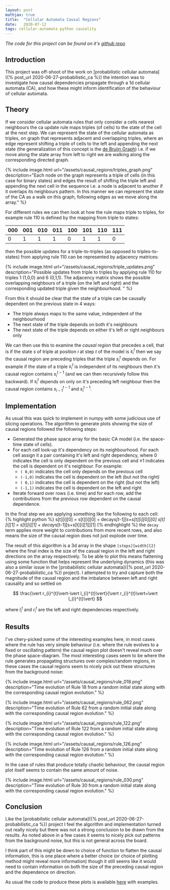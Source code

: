```yaml
---
layout: post
mathjax: true
title:  "Cellular Automata Causal Regions"
date:   2020-07-12
tags: cellular-automata python causality
---
```


*The code for this project can be found on it's 
[github repo](https://github.com/zombie-einstein/ca_causal_regions)*

## Introduction

This project was off-shoot of the work on 
[probabilistic cellular automata]({% post_url 2020-06-27-probabilistic_ca %})
the intention was to investigate how causal dependencies propagate through
a 1d cellular automata (CA), and how these might inform identification of the 
behaviour of cellular automata.  

## Theory

If we consider cellular automata rules that only consider a cells nearest 
neighbours the ca update rule maps triples (of cells) to the state of the cell
at the next step. We can represent the state of the cellular automata as 
triples, on graph that represents adjacent and overlapping triples, where an 
edge represent shifting a triple of cells to the left and appending the next 
state (the generalization of this concept is the 
[de Bruijn Graph](https://en.wikipedia.org/wiki/De_Bruijn_graph)) i.e. if we
move along the state array from left to right we are walking along the 
corresponding directed graph.

{% include image.html 
url="/assets/causal_regions/triples_graph.png" 
description="Each node on the graph represents a triple of cells (in this case 
for binary states) and edges the result of shifting the triple left and
appending the next cell in the sequence i.e. a node is adjacent to another
if it overlaps its neighbours pattern. In this manner we can represent the 
state of the CA as a walk on this graph, following edges as we move along the 
array." %}

For different rules we can then look at how the rule maps triple to triples, 
for example rule 110 is defined by the mapping from triple to states:

|000|001|010|011|100|101|110|111|
|---|---|---|---|---|---|---|---|
| 0 | 1 | 1 | 1 | 0 | 1 | 1 | 0 |

then the possible updates for a triple-to-triples (as opposed to 
triples-to-states) from applying rule 110 can be represented by adjacency 
matrices:

{% include image.html 
url="/assets/causal_regions/triple_updates.png" 
description="Possible updates from triple to triples by applying rule 110 for
triples 1 (1,0,0) and 6 (0,1,1).
The adjacency matrix shows the possible overlapping neighbours of a triple
(on the left and right) and the corresponding updated triple given the 
neighbourhood.
" %}

From this it should be clear that the state of a triple can be causally 
dependent on the previous state in 4 ways:

- The triple always maps to the same value, independent of the neighbourhood
- The next state of the triple depends on both it's neighbours
- The next state of the triple depends on either it's left or right 
  neighbours only

We can then use this to examine the *causal region* that precedes a cell, that 
is if the state $s$ of triple at position $i$ at step $t$ of the model is 
$s_{i}^{t}$ then we say the causal region are preceding triples that the triple 
$s_{i}^{t}$ depends on. For example if the state of a triple $s_{i}^{t}$ is
independent of its neighbours then it's causal region contains $s_{i}^{t-1}$
(and we can then recursively follow this backward). If $s_{i}^{t}$ depends
on only on it's preceding left neighbour then the causal region contains 
$s_{i-1}^{t-1}$ and $s_{i}^{t-1}$.

## Implementation

As usual this was quick to implement in numpy with some judicious use of
slicing operations. The algorithm to generate plots showing the size of
causal regions followed the following steps:

- Generated the phase space array for the basic CA model (i.e. the space-time
  state of cells).
- For each cell look-up it's dependency on its neighbourhood. For each cell
  assign it a pair containing it's left and right dependency, where 0 indicates 
  the cell is only dependent on the previous cell and $\pm 1$ indicates the 
  cell is dependent on it's neighbour.
  For example:
    - `( 0,0)` indicates the cell only depends on the previous cell
    - `(-1,0)` indicates the cell is dependent on the left (but not the right)
    - `( 0,1)` indicates the cell is dependent on the right (but not the left)
    - `(-1,1)` indicates the cell is dependent on the left and right
- Iterate forward over rows (i.e. time) and for each row, add the contributions 
  from the previous row dependent on the causal dependence. 
  
In the final step we are applying something like the following to each cell:
{% highlight python %}
s[t][i][0] = s[t][i][0] + decay*s[t-1][s+s[t][i][0]][0]
s[t][i][1] = s[t][i][1] + decay*s[t-1][s+s[t][i][1]][1]
{% endhighlight %} 
the `decay` term applies more weight to contributions from more recent rows, 
and also means the size of the causal region does not just explode over time. 
 
The result of this algorithm is a 3d array in the shape `[steps][width][2]`
where the final index is the size of the casual region in the left and right
directions on the array respectively. To be able to plot this means flattening 
using some function that helps represent the underlying dynamics (this was also 
a similar issue in the 
[probabilistic cellular automata]({% post_url 2020-06-27-probabilistic_ca %}) 
project). I attempted to try and capture both the magnitude of the causal 
region and the imbalance between left and right causality and so settled
on 

$$
\frac{\vert r_{i}^{t}\vert-\vert l_{i}^{t}\vert}{\vert r_{i}^{t}\vert+\vert l_{i}^{t}\vert}
$$ 

where $l_{i}^{t}$ and $r_{i}^{t}$ are the left and right dependencies 
respectively.

## Results

I've chery-picked some of the interesting examples here, in most cases where
the rule has very simple behaviour (i.e. where the rule evolves to a fixed or
oscillating pattern) the causal region plot doesn't reveal much over the 
phase space-diagram. The most interesting cases seem to be where the 
rule generates propagating structures over complex/random regions, in these
cases the causal regions seem to nicely pick out these structures from the
background noise:   

{% include image.html 
url="/assets/causal_regions/rule_018.png" 
description="Time evolution of Rule 18 from a random initial state 
along with the corresponding causal region evolution." %}

{% include image.html 
url="/assets/causal_regions/rule_062.png" 
description="Time evolution of Rule 62 from a random initial state 
along with the corresponding causal region evolution." %}

{% include image.html 
url="/assets/causal_regions/rule_122.png" 
description="Time evolution of Rule 122 from a random initial state 
along with the corresponding causal region evolution." %}

{% include image.html 
url="/assets/causal_regions/rule_126.png" 
description="Time evolution of Rule 126 from a random initial state 
along with the corresponding causal region evolution." %}

In the case of rules that produce totally chaotic behaviour, the causal region
plot itself seems to contain the same amount of noise.

{% include image.html 
url="/assets/causal_regions/rule_030.png" 
description="Time evolution of Rule 30 from a random initial state 
along with the corresponding causal region evolution." %}

## Conclusion

Like the 
[probabilistic cellular automata]({% post_url 2020-06-27-probabilistic_ca %}) 
project I feel the algorithm and implementation turned out really nicely
but there was not a strong conclusion to be drawn from the results. As noted
above in a few cases it seems to nicely pick out patterns from the background 
noise, but this is not general across the board.

I think part of this might be down to choice of function to flatten the 
causal information, this is one place where a better choice (or choice of
plotting method might reveal more information) though it still seems like 
it would need to contain information on both the size of the preceding
causal region and the dependence on direction.

As usual the code to produce these plots is available 
[here](https://github.com/zombie-einstein/ca_causal_regions) with examples.
